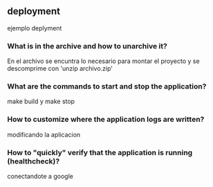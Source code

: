 ## deployment
ejemplo deplyment

### What is in the archive and how to unarchive it?
En el archivo se encuntra lo necesario para montar el proyecto y se descomprime con 'unzip archivo.zip'

### What are the commands to start and stop the application?
make build y make stop

### How to customize where the application logs are written?
modificando la aplicacion

### How to "quickly" verify that the application is running (healthcheck)?
conectandote a google

